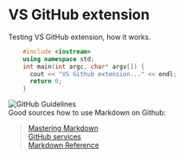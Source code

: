 # VS GitHub extension
Testing VS GitHub extension, how it works.

```C++
    #include <iostream>
    using namespace std;
    int main(int argc, char* argv[]) {
      cout << "VS Github extension..." << endl;
      return 0;
    }
```

![GitHub Guidelines](https://guides.github.com/images/logo@2x.png)<br>
Good sources how to use Markdown on Github: <br>
> [Mastering Markdown](https://guides.github.com/features/mastering-markdown/)<br>
> [GitHub services](https://services.github.com/)<br>
> [Markdown Reference](http://commonmark.org/help/tutorial/)<br>

